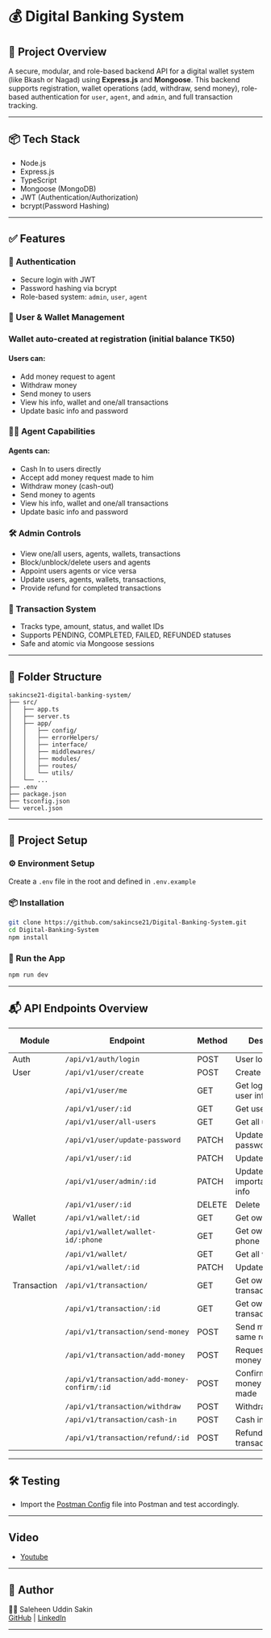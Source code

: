
# 💰 Digital Banking System

## 🎯 Project Overview

A secure, modular, and role-based backend API for a digital wallet system (like Bkash or Nagad) using **Express.js** and **Mongoose**. This backend supports registration, wallet operations (add, withdraw, send money), role-based authentication for `user`, `agent`, and `admin`, and full transaction tracking.

---

## 📦 Tech Stack

- Node.js
- Express.js
- TypeScript
- Mongoose (MongoDB)
- JWT (Authentication/Authorization)
- bcrypt(Password Hashing)

---

## ✅ Features

### 🔐 Authentication
- Secure login with JWT
- Password hashing via bcrypt
- Role-based system: `admin`, `user`, `agent`

### 👤 User & Wallet Management
### Wallet auto-created at registration (initial balance TK50)
#### Users can:
- Add money request to agent
- Withdraw money
- Send money to users
- View his info, wallet and one/all transactions
- Update basic info and password


### 🧑‍💼 Agent Capabilities
#### Agents can:
- Cash In to users directly
- Accept add money request made to him
- Withdraw money (cash-out)
- Send money to agents
- View his info, wallet and one/all transactions
- Update basic info and password

### 🛠️ Admin Controls
- View one/all users, agents, wallets, transactions
- Block/unblock/delete users and agents
- Appoint users agents or vice versa
- Update users, agents, wallets, transactions,
- Provide refund for completed transactions

### 🔁 Transaction System
- Tracks type, amount, status, and wallet IDs
- Supports PENDING, COMPLETED, FAILED, REFUNDED statuses
- Safe and atomic via Mongoose sessions

---

## 📁 Folder Structure

```
sakincse21-digital-banking-system/
├── src/
│   ├── app.ts                    
│   ├── server.ts                 
│   ├── app/
│   │   ├── config/               
│   │   ├── errorHelpers/        
│   │   ├── interface/            
│   │   ├── middlewares/        
│   │   ├── modules/              
│   │   ├── routes/               
│   │   └── utils/                
│   └── ...
├── .env                  
├── package.json
├── tsconfig.json
└── vercel.json                   
```

---

## 🚀 Project Setup

### ⚙️ Environment Setup

Create a `.env` file in the root and defined in `.env.example`

### 📦 Installation

```bash
git clone https://github.com/sakincse21/Digital-Banking-System.git
cd Digital-Banking-System
npm install
```

### 🏃 Run the App

```bash
npm run dev
```

---

## 📬 API Endpoints Overview

| Module       | Endpoint                                | Method | Description                     | Auth Required             |
|--------------|-----------------------------------------|--------|---------------------------------|---------------------------|
| Auth         | `/api/v1/auth/login`                    | POST   | User login                      | No                        |
| User         | `/api/v1/user/create`                   | POST   | Create user                     | No                        |
|              | `/api/v1/user/me`                       | GET    | Get logged-in user info              | Yes                       |
|              | `/api/v1/user/:id`                      | GET    | Get user by ID                  | Admins                     |
|              | `/api/v1/user/all-users`                | GET    | Get all users                   | Admins                     |
|              | `/api/v1/user/update-password`          | PATCH  | Update own password                 | Yes                       |
|              | `/api/v1/user/:id`                      | PATCH  | Update own info                     | yes                |
|              | `/api/v1/user/admin/:id`                | PATCH  | Update important/financial info              | Admins                     |
|              | `/api/v1/user/:id`                      | DELETE | Delete user                     | Admins                     |
| Wallet       | `/api/v1/wallet/:id`                    | GET    | Get own wallet                      | User/Admins                |
|              | `/api/v1/wallet/wallet-id/:phone`       | GET    | Get own wallet by phone             | User/Admins                |
|              | `/api/v1/wallet/`                       | GET    | Get all wallets                 | Admins                     |
|              | `/api/v1/wallet/:id`                    | PATCH  | Update wallet                   | Admins                     |
| Transaction  | `/api/v1/transaction/`                  | GET    | Get own all transactions            | User/Admins                |
|              | `/api/v1/transaction/:id`               | GET    | Get own transaction by ID           | User/Admins                |
|              | `/api/v1/transaction/send-money`        | POST   | Send money to same role                      | User/Agent                |
|              | `/api/v1/transaction/add-money`         | POST   | Request add money to agent               | User                      |
|              | `/api/v1/transaction/add-money-confirm/:id` | POST   | Confirm add money request made           | Agent                     |
|              | `/api/v1/transaction/withdraw`          | POST   | Withdraw money                  | User                      |
|              | `/api/v1/transaction/cash-in`           | POST   | Cash in money                   | Agent                     |
|              | `/api/v1/transaction/refund/:id`        | POST   | Refund transaction              | Admins         |

---

## 🛠️ Testing

- Import the [Postman Config](https://github.com/sakincse21/Digital-Banking-System/blob/main/postman-config.json) file into Postman and test accordingly.

---

## Video

- [Youtube]()

---

## 📄 Author

👨‍💻 Saleheen Uddin Sakin  
[GitHub](https://github.com/sakincse21) | [LinkedIn](https://www.linkedin.com/in/saleheen-sakin/)

---
